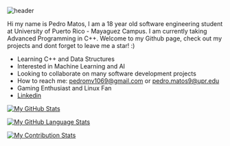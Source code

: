 ![header](https://user-images.githubusercontent.com/62779236/138033530-e9063dec-90f0-4611-8010-e20f95ae6507.jpg)


Hi my name is Pedro Matos, I am a 18 year old software engineering student at University of Puerto Rico - Mayaguez Campus. I am currently taking Advanced Programming in C++. Welcome to my Github page, check out my projects and dont forget to leave me a star! :)


* Learning C++ and Data Structures
* Interested in Machine Learning and AI
* Looking to collaborate on many software development projects
* How to reach me: pedromv1069@gmail.com or pedro.matos9@upr.edu
* Gaming Enthusiast and Linux Fan
* [Linkedin](https://www.linkedin.com/in/pedro-matos-5a351b209/)

[![My GitHub Stats](https://github-readme-stats.vercel.app/api/?username=sotam1069&count_private=true&theme=react&showicons=true)]()

[![My GitHub Language Stats](https://github-readme-stats.vercel.app/api/top-langs/?username=sotam1069&langs_count=5&theme=react)]()

[![My Contribution Stats](https://github-contribution-stats.vercel.app/api/?username=nmasi322)](https://github.com/YOUR_USERNAME/github-contribution-stats/)
